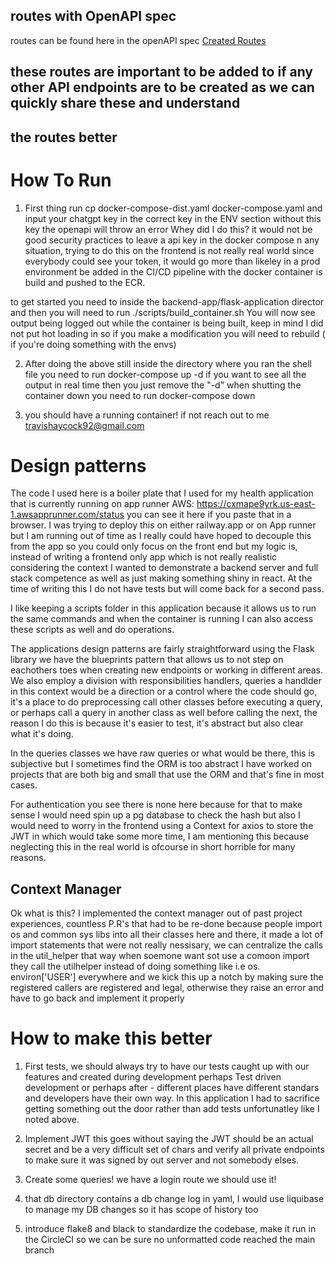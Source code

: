 

## routes with OpenAPI spec


routes can be found here in the openAPI spec  [Created Routes](./radpair/openapi/openapi.yaml)
## these routes are important to be added to if any other API endpoints are to be created as we can quickly share these and understand 
## the routes better


# How To Run


1. First thing run cp docker-compose-dist.yaml docker-compose.yaml and input your chatgpt key in the correct key in the ENV section
    without this key the openapi will throw an error
    Whey did I do this? it would not be good security practices to leave a api key in the docker compose n any situation, trying to do this on
    the frontend is not really real world since everybody could see your token, it would go more than likeley in a prod environment be added in the CI/CD
    pipeline with the docker container is build and pushed to the ECR.

to get started you need to inside the backend-app/flask-application director and then you will need to run ./scripts/build_container.sh
You will now see output being logged out while the container is being built, keep in mind I did not put hot loading in so if you make a modification you
will need to rebuild ( if you're doing something with the envs)


2. After doing the above still inside the directory where you ran the shell file you need to run docker-compose up -d if you want to see all the output in  real time then you just remove the "-d" when shutting the container down you need to run docker-compose down

3. you should have a running container! if not reach out to me travishaycock92@gmail.com



# Design patterns

The code I used here is a boiler plate that I used for my health application that is currently running on app runner AWS: https://cxmape9yrk.us-east-1.awsapprunner.com/status  you can see it here if you paste that in a browser. I was trying to deploy this on either railway.app or on App runner but I am running out of time as I really could have hoped to decouple this from the app so you could only focus on the front end but my logic is, instead of writing a frontend only app which is not really realistic considering the context I wanted to demonstrate a backend server and full stack competence as well as just making something shiny in react. At the time of writing this I do not have tests but will come back for a second pass.

I like keeping a scripts folder in this application because it allows us to run the same commands and when the container is running I can also access these scripts as well and do operations.

The applications design patterns are fairly straightforward using the Flask library we have the blueprints pattern that allows us to not step on eachothers toes when creating new endpoints or working in different areas. We also employ a division with responsibilities handlers, queries a handlder in this context would be a direction or a control where the code should go, it's a place to do preprocessing call other classes before executing a query, or perhaps call a query in another class as well before calling the next, the reason I do this is because it's easier to test, it's abstract but also clear what it's doing.

In the queries classes we have raw queries or what would be there, this is subjective but I sometimes find the ORM is too abstract I have worked on projects that are both big and small that use the ORM and that's fine in most cases.

For authentication you see there is none here because for that to make sense I would need spin up a pg database to check the hash but also I would need to worry in the frontend using a Context for axios to store the JWT in which would take some more time, I am mentioning this because neglecting this in the real world is ofcourse in short horrible for many reasons.


## Context Manager
 Ok what is this? I implemented the context manager out of past project experiences, countless P.R's that 
 had to be re-done because people import os and common sys libs into all their classes here and there, it made a lot of import statements that were not really nessisary, we can centralize the calls in the util_helper that way when soemone want sot use a comoon import they call the utilhelper instead of doing something like i.e os. environ['USER']  everywhere and we kick this up a notch by making sure the registered callers are registered and legal, otherwise they raise an error and have to go back and implement it properly


# How to make this better

 1. First tests, we should always try to have our tests caught up with our features and created during development perhaps Test driven development or perhaps after - different places have different standars and developers have their own way. In this application I had to sacrifice getting something out the door rather than add tests unfortunatley like I noted above.

 2. Implement JWT this goes without saying the JWT should be an actual secret and be a very difficult set of chars and verify all private endpoints to make sure it was signed by out server and not somebody elses.

 3. Create some queries! we have a login route we should use it!

 4. that db directory contains a db change log in yaml, I would use liquibase to manage my DB changes so
    it has scope of history too

 5. introduce flake8 and black to standardize the codebase, make it run in the CircleCI so we can be sure   no unformatted code reached the main branch